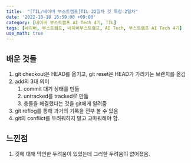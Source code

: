```yaml
---
title:  "[TIL/네이버 부스트캠프]TIL 22일차 깃 특강 2일차"
date: '2022-10-18 16:59:00 +09:00'
category: [네이버 부스트캠프 AI Tech 4기, TIL]
tags: [네이버, 부스트캠프, 네이버부스트캠프, AI Tech, 부스트캠프 AI Tech 4기]
use_math: true
---
```

## 배운 것들

1. git checkout은 HEAD를 옮기고, git reset은 HEAD가 가리키는 브랜치를 옮김
2. add의 3대 의미
   1. commit 대기 상태를 만듦
   2. untracked를 tracked로 만듦
   3. 충돌을 해결했다는 것을 git에게 알려줌
3. git reflog를 통해 과거의 기록을 전부 볼 수 있음
4. git의 conflict를 두려워하지 말고 고마워해야 함.

## 느낀점
1. 깃에 대해 막연한 두려움이 있었는데 그러한 두려움이 없어졌음.
